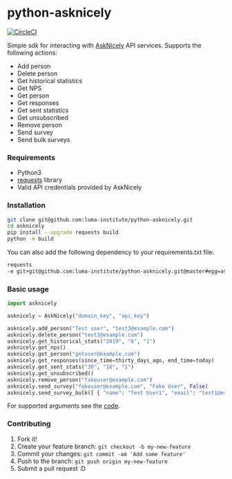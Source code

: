 # python-asknicely

[![CircleCI](https://circleci.com/gh/luma-institute/python-asknicely.svg?style=svg)](https://circleci.com/gh/luma-institute/python-asknicely/)

Simple sdk for interacting with [AskNicely](https://www.asknicely.com) API services. Supports the following actions:

* Add person
* Delete person
* Get historical statistics
* Get NPS
* Get person
* Get responses
* Get sent statistics
* Get unsubscribed
* Remove person
* Send survey
* Send bulk surveys

### Requirements

* Python3 
* [requests](https://pypi.org/project/requests/) library
* Valid API credentials provided by AskNicely

### Installation

```bash
git clone git@github.com:luma-institute/python-asknicely.git
cd asknicely 
pip install --upgrade requests build
python -m build
```
You can also add the following dependency to your requirements.txt file:

```bash
requests
-e git+git@github.com:luma-institute/python-asknicely.git@master#egg=asknicely
```

### Basic usage

```python
import asknicely

asknicely = AskNicely("domain_key", "api_key")

asknicely.add_person("Test user", "test3@example.com")
asknicely.delete_person("test3@example.com")
asknicely.get_historical_stats("2019", "8", "1")
asknicely.get_nps()
asknicely.get_person("getuser@example.com")
asknicely.get_responses(since_time=thirty_days_ago, end_time=today)
asknicely.get_sent_stats("30", "10", "1")
asknicely.get_unsubscribed()
asknicely.remove_person("fakeuser@example.com")
asknicely.send_survey("fakeuser@example.com", "Fake User", False)
asknicely.send_survey_bulk([ { "name": "Test User1", "email": "test1@example.com"}, { "name": "Test User2", "email": "test2@example.com"} ])
```

For supported arguments see the [code](asknicely/sdk.py).

### Contributing

1. Fork it!
2. Create your feature branch: `git checkout -b my-new-feature`
3. Commit your changes: `git commit -am 'Add some feature'`
4. Push to the branch: `git push origin my-new-feature`
5. Submit a pull request :D
